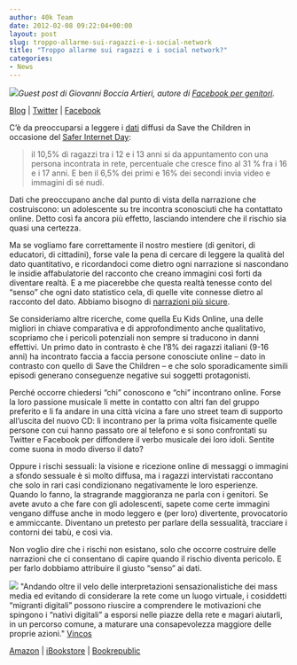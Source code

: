 ```yaml
---
author: 40k Team
date: 2012-02-08 09:22:04+00:00
layout: post
slug: troppo-allarme-sui-ragazzi-e-i-social-network
title: "Troppo allarme sui ragazzi e i social network?"
categories:
- News
---
```


[![](http://quarantak.wpengine.com/wp-content/uploads/2012/02/GBAStegignotagliata_reasonably_small.png)](http://quarantak.wpengine.com/wp-content/uploads/2012/02/GBAStegignotagliata_reasonably_small.png)_Guest post di Giovanni Boccia Artieri, autore di [Facebook per genitori](http://www.amazon.it/dp/B006M5JFSA)._

[Blog](http://mediamondo.wordpress.com/) | [Twitter](https://twitter.com/#!/GBA_mediamondo) | [Facebook](http://www.facebook.com/pages/FB-per-genitori/204322492945016)

C’è da preoccuparsi a leggere i [dati](http://www.rainews24.it/it/news.php?newsid=161412) diffusi da Save the Children in occasione del [Safer Internet Day](http://www.saferinternet.org/web/guest/safer-internet-day):


> il 10,5% di ragazzi tra i 12 e i 13 anni si da appuntamento con una persona incontrata in rete, percentuale che cresce fino al 31 % fra i 16 e i 17 anni. E ben il 6,5% dei primi e 16% dei secondi invia video e immagini di sé nudi.


Dati che preoccupano anche dal punto di vista della narrazione che costruiscono: un adolescente su tre incontra sconosciuti che ha contattato online. Detto così fa ancora più effetto, lasciando intendere che il rischio sia quasi una certezza.

Ma se vogliamo fare correttamente il nostro mestiere (di genitori, di educatori, di cittadini), forse vale la pena di cercare di leggere la qualità del dato quantitativo, e ricordandoci come dietro ogni narrazione si nascondano le insidie affabulatorie del racconto che creano immagini così forti da diventare realtà. E a me piacerebbe che questa realtà tenesse conto del “senso” che ogni dato statistico cela, di quelle vite connesse  dietro al racconto del dato. Abbiamo bisogno di [narrazioni più sicure](http://mediamondo.wordpress.com/2012/02/07/costruire-narrazioni-piu-sicure-sulla-rete/).

Se consideriamo altre ricerche, come quella Eu Kids Online, una delle migliori in chiave comparativa e di approfondimento anche qualitativo, scopriamo che i pericoli potenziali non sempre si traducono in danni effettivi. Un primo dato in contrasto è che l’8% dei ragazzi italiani (9-16 anni) ha incontrato faccia a faccia persone conosciute online – dato in contrasto con quello di Save the Children – e che solo sporadicamente simili episodi generano conseguenze negative sui soggetti protagonisti.

Perché occorre chiedersi “chi” conoscono e “chi” incontrano online. Forse la loro passione musicale li mette in contatto con altri fan del gruppo preferito e li fa andare in una città vicina a fare uno street team di supporto all’uscita del nuovo CD: lì incontrano per la prima volta fisicamente quelle persone con cui hanno passato ore al telefono e si sono confrontati su Twitter e Facebook per diffondere il verbo musicale dei loro idoli. Sentite come suona in modo diverso il dato?

Oppure i rischi sessuali: la visione e ricezione online di messaggi o immagini a sfondo sessuale è sì molto diffusa, ma i ragazzi intervistati raccontano che solo in rari casi condizionano negativamente le loro esperienze. Quando lo fanno, la stragrande maggioranza ne parla con i genitori. Se avete avuto a che fare con gli adolescenti, sapete come certe immagini vengano diffuse anche in modo leggero e (per loro) divertente, provocatorio e ammiccante. Diventano un pretesto per parlare della sessualità, tracciare i contorni dei tabù, e così via.

Non voglio dire che i rischi non esistano, solo che occorre costruire delle narrazioni che ci consentano di capire quando il rischio diventa pericolo. E per farlo dobbiamo attribuire il giusto “senso” ai dati.






![](http://quarantak.wpengine.com/wp-content/uploads/2012/02/facebook_per_genitori.jpg) "Andando oltre il velo delle interpretazioni sensazionalistiche dei mass media ed evitando di considerare la rete come un luogo virtuale, i cosiddetti “migranti digitali” possono riuscire a comprendere le motivazioni che spingono i “nativi digitali” a esporsi nelle piazze della rete e magari aiutarli, in un percorso comune, a maturare una consapevolezza maggiore delle proprie azioni." [Vincos](http://vincos.it/2011/06/09/facebook-per-genitori-e-non-solo/)







[Amazon](http://www.amazon.it/dp/B006M5JFSA) | [iBookstore](http://itunes.apple.com/it/book/facebook-per-genitori/id469808256?mt=11) | [Bookrepublic](http://www.bookrepublic.it/book/9788865860649-facebook-per-genitori/)





